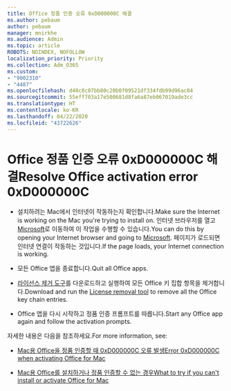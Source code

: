```yaml
---
title: Office 정품 인증 오류 0xD000000C 해결
ms.author: pebaum
author: pebaum
manager: mnirkhe
ms.audience: Admin
ms.topic: article
ROBOTS: NOINDEX, NOFOLLOW
localization_priority: Priority
ms.collection: Adm_O365
ms.custom:
- "9002310"
- "4487"
ms.openlocfilehash: d40c8c07bb80c20b0f09521df334fdb99d96ac04
ms.sourcegitcommit: 55eff703a17e500681d8fa6a87eb067019ade3cc
ms.translationtype: HT
ms.contentlocale: ko-KR
ms.lasthandoff: 04/22/2020
ms.locfileid: "43722626"
---
```

# <a name="resolve-office-activation-error-0xd000000c"></a><span data-ttu-id="96791-102">Office 정품 인증 오류 0xD000000C 해결</span><span class="sxs-lookup"><span data-stu-id="96791-102">Resolve Office activation error 0xD000000C</span></span>

- <span data-ttu-id="96791-103">설치하려는 Mac에서 인터넷이 작동하는지 확인합니다.</span><span class="sxs-lookup"><span data-stu-id="96791-103">Make sure the Internet is working on the Mac you're trying to install on.</span></span> <span data-ttu-id="96791-104">인터넷 브라우저를 열고 [Microsoft](https://www.microsoft.com)로 이동하여 이 작업을 수행할 수 있습니다.</span><span class="sxs-lookup"><span data-stu-id="96791-104">You can do this by opening your Internet browser and going to [Microsoft](https://www.microsoft.com).</span></span> <span data-ttu-id="96791-105">페이지가 로드되면 인터넷 연결이 작동하는 것입니다.</span><span class="sxs-lookup"><span data-stu-id="96791-105">If the page loads, your Internet connection is working.</span></span>

- <span data-ttu-id="96791-106">모든 Office 앱을 종료합니다.</span><span class="sxs-lookup"><span data-stu-id="96791-106">Quit all Office apps.</span></span>

- <span data-ttu-id="96791-107">[라이선스 제거 도구](https://go.microsoft.com/fwlink/?linkid=849815)를 다운로드하고 실행하여 모든 Office 키 집합 항목을 제거합니다.</span><span class="sxs-lookup"><span data-stu-id="96791-107">Download and run the [License removal tool](https://go.microsoft.com/fwlink/?linkid=849815) to remove all the Office key chain entries.</span></span>

- <span data-ttu-id="96791-108">Office 앱을 다시 시작하고 정품 인증 프롬프트를 따릅니다.</span><span class="sxs-lookup"><span data-stu-id="96791-108">Start any Office app again and follow the activation prompts.</span></span>

<span data-ttu-id="96791-109">자세한 내용은 다음을 참조하세요.</span><span class="sxs-lookup"><span data-stu-id="96791-109">For more information, see:</span></span>

- [<span data-ttu-id="96791-110">Mac용 Office을 정품 인증할 때 0xD000000C 오류 발생</span><span class="sxs-lookup"><span data-stu-id="96791-110">Error 0xD000000C when activating Office for Mac</span></span>](https://support.office.com/article/error-0xd000000c-when-activating-office-for-mac-da865931-4658-4829-ba2d-8133390c6d25)

- [<span data-ttu-id="96791-111">Mac용 Office를 설치하거나 정품 인증할 수 없는 경우</span><span class="sxs-lookup"><span data-stu-id="96791-111">What to try if you can't install or activate Office for Mac</span></span>](https://support.office.com/article/what-to-try-if-you-can-t-install-or-activate-office-for-mac-5efba2b4-b1e6-4e5f-bf3c-6ab945d03dea)
